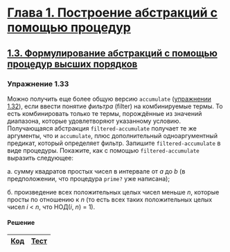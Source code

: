# [Глава 1. Построение абстракций с помощью процедур](index.md#Глава-1-Построение-абстракций-с-помощью-процедур)
## [1.3. Формулирование абстракций с помощью процедур высших порядков](index.md#13-Формулирование-абстракций-с-помощью-процедур-высших-порядков)

### Упражнение 1.33
Можно получить еще более общую версию `accumulate`
([упражнении 1.32](exercise_1_32.md#Упражнение-132)), если ввести понятие
_фильтра_ (filter) на комбинируемые термы. То есть комбинировать только те термы,
порождённые из значений диапазона, которые удовлетворяют указанному условию.
Получающаяся абстракция `filtered-accumulate` получает те же аргументы, что и
`accumulate`, плюс дополнительный одноаргументный предикат, который определяет
фильтр. Запишите `filtered-accumulate` в виде процедуры. Покажите, как с помощью
`filtered-accumulate` выразить следующее:

а. сумму квадратов простых чисел в интервале от _a_ до _b_ (в предположении,
что процедура `prime?` уже написана);

б. произведение всех положительных целых чисел меньше _n_, которые просты по
отношению к _n_ (то есть всех таких положительных целых чисел _i_ < _n_, что
НОД(_i_, _n_) = 1).

#### Решение
[Код](../../src/chapter01/exercise_1_33.rkt) | [Тест](../../test/chapter01/test_exercise_1_33.rkt)
--- | ---

